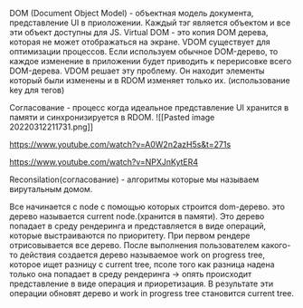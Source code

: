 DOM (Document Object Model) -  объектная модель документа, представление UI в приоложении. 
Каждый тэг является объектом и все эти объект доступны для JS.
Virtual DOM - это копия DOM дерева, которая не может отображаться на экране. VDOM существует для оптимизации процессов. 
Если используем обычное DOM-дерево, то каждое изменение в приложении будет приводить к перерисовке всего DOM-дерева. 
VDOM решает эту проблему. Он находит элементы который были изменены и в RDOM изменяет только их. (использование key для тегов)


Согласование - процесс когда идеальное представление UI хранится в памяти и синхронизируется в RDOM.
![[Pasted image 20220312211731.png]]

https://www.youtube.com/watch?v=A0W2n2azH5s&t=271s

https://www.youtube.com/watch?v=NPXJnKytER4

Reconsilation(согласование) - алгоритмы которые мы называем вирутальным домом.

Все начинается с node с помощью которых строится dom-дерево.
это дерево называется current node.(хранится в памяти). Это дерево попадает в среду рендеринга и представляется в виде операций, которые выстраиваются по приоритету. При первом рендере отрисовывается все дерево. После выполнения пользователем какого-то действия создается дерево называемое work on progress tree, которое ищет разницу с current tree, псоле того как разница надена только она попадает в среду рендеринга -> опять происходит представление в виде операция и приоретизация. В результате эти операции обновят дерево и work in progress tree становится current tree.


